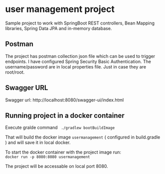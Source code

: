 # user management project

Sample project to work with SpringBoot REST controllers, Bean Mapping libraries, Spring Data JPA and in-memory database.

## Postman
The project has postman collection json file which can be used to trigger endpoints.  I have configured Spring Security Basic Authentication.  The username/password are in local properties file.  Just in case they are root/root.

## Swagger URL 

Swagger url:
http://localhost:8080/swagger-ui/index.html

## Running project in a docker container

Execute gralde command ` ./gradlew bootBuildImage`

That will build the docker image `usermanagement` ( configured in build.gradle ) and will save it in local docker.

To start the docker container with the project image run:  <br>
`docker run -p 8080:8080 usermanagement`

The project will be accessable on local port 8080.





